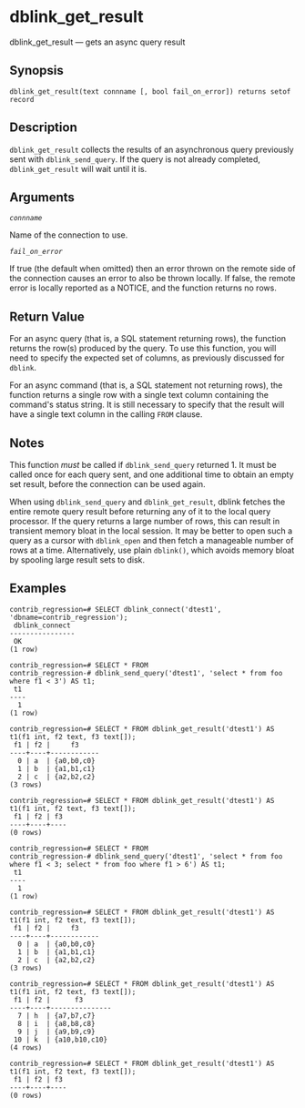 # dblink\_get\_result

dblink\_get\_result — gets an async query result

## Synopsis

```text
dblink_get_result(text connname [, bool fail_on_error]) returns setof record
```

## Description

`dblink_get_result` collects the results of an asynchronous query previously sent with `dblink_send_query`. If the query is not already completed, `dblink_get_result` will wait until it is.

## Arguments

_`connname`_

Name of the connection to use.

_`fail_on_error`_

If true \(the default when omitted\) then an error thrown on the remote side of the connection causes an error to also be thrown locally. If false, the remote error is locally reported as a NOTICE, and the function returns no rows.

## Return Value

For an async query \(that is, a SQL statement returning rows\), the function returns the row\(s\) produced by the query. To use this function, you will need to specify the expected set of columns, as previously discussed for `dblink`.

For an async command \(that is, a SQL statement not returning rows\), the function returns a single row with a single text column containing the command's status string. It is still necessary to specify that the result will have a single text column in the calling `FROM` clause.

## Notes

This function _must_ be called if `dblink_send_query` returned 1. It must be called once for each query sent, and one additional time to obtain an empty set result, before the connection can be used again.

When using `dblink_send_query` and `dblink_get_result`, dblink fetches the entire remote query result before returning any of it to the local query processor. If the query returns a large number of rows, this can result in transient memory bloat in the local session. It may be better to open such a query as a cursor with `dblink_open` and then fetch a manageable number of rows at a time. Alternatively, use plain `dblink()`, which avoids memory bloat by spooling large result sets to disk.

## Examples

```text
contrib_regression=# SELECT dblink_connect('dtest1', 'dbname=contrib_regression');
 dblink_connect
----------------
 OK
(1 row)

contrib_regression=# SELECT * FROM
contrib_regression-# dblink_send_query('dtest1', 'select * from foo where f1 < 3') AS t1;
 t1
----
  1
(1 row)

contrib_regression=# SELECT * FROM dblink_get_result('dtest1') AS t1(f1 int, f2 text, f3 text[]);
 f1 | f2 |     f3
----+----+------------
  0 | a  | {a0,b0,c0}
  1 | b  | {a1,b1,c1}
  2 | c  | {a2,b2,c2}
(3 rows)

contrib_regression=# SELECT * FROM dblink_get_result('dtest1') AS t1(f1 int, f2 text, f3 text[]);
 f1 | f2 | f3
----+----+----
(0 rows)

contrib_regression=# SELECT * FROM
contrib_regression-# dblink_send_query('dtest1', 'select * from foo where f1 < 3; select * from foo where f1 > 6') AS t1;
 t1
----
  1
(1 row)

contrib_regression=# SELECT * FROM dblink_get_result('dtest1') AS t1(f1 int, f2 text, f3 text[]);
 f1 | f2 |     f3
----+----+------------
  0 | a  | {a0,b0,c0}
  1 | b  | {a1,b1,c1}
  2 | c  | {a2,b2,c2}
(3 rows)

contrib_regression=# SELECT * FROM dblink_get_result('dtest1') AS t1(f1 int, f2 text, f3 text[]);
 f1 | f2 |      f3
----+----+---------------
  7 | h  | {a7,b7,c7}
  8 | i  | {a8,b8,c8}
  9 | j  | {a9,b9,c9}
 10 | k  | {a10,b10,c10}
(4 rows)

contrib_regression=# SELECT * FROM dblink_get_result('dtest1') AS t1(f1 int, f2 text, f3 text[]);
 f1 | f2 | f3
----+----+----
(0 rows)
```


